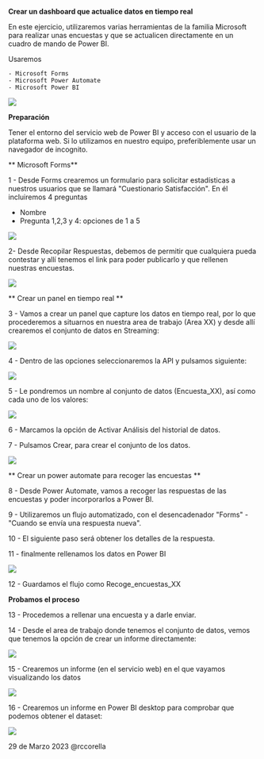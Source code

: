 ﻿

**Crear un dashboard que actualice datos en tiempo real**

En este ejercicio, utilizaremos varias herramientas de la familia Microsoft para realizar unas encuestas y que se actualicen directamente en un cuadro de mando de Power BI.

Usaremos

	- Microsoft Forms
	- Microsoft Power Automate
	- Microsoft Power BI

![](Recursos/aplicaciones.png)

**Preparación**

Tener el entorno del servicio web de Power BI y acceso con el usuario de la plataforma web.  Si lo utilizamos en nuestro equipo, preferiblemente usar un navegador de incognito.

** Microsoft Forms**

1 - Desde Forms crearemos un formulario para solicitar estadísticas a nuestros usuarios que se llamará "Cuestionario Satisfacción".  En él incluiremos 4 preguntas

- Nombre
- Pregunta 1,2,3 y 4: opciones de 1 a 5


![](Recursos/forms.png)

2- Desde Recopilar Respuestas, debemos de permitir que cualquiera pueda contestar y allí tenemos el link para poder publicarlo y que rellenen nuestras encuestas.

![](Recursos/respuestas.png)


** Crear un panel en tiempo real **

3 - Vamos a crear un panel que capture los datos en tiempo real, por lo que procederemos a situarnos en nuestra area de trabajo (Area XX) y desde allí crearemos el conjunto de datos en Streaming:

![](Recursos/streaming.png)

4 - Dentro de las opciones seleccionaremos la API y pulsamos siguiente:

![](Recursos/streaming2.png)

5 - Le pondremos un nombre al conjunto de datos (Encuesta_XX), así como cada uno de los valores:

![](Recursos/configuracion.png)

6 - Marcamos la opción de Activar Análisis del historial de datos.

7 - Pulsamos Crear, para crear el conjunto de los datos.

![](Recursos/icono.png)


** Crear un power automate para recoger las encuestas **

8 - Desde Power Automate, vamos a recoger las respuestas de las encuestas y poder incorporarlos a Power BI.

9 - Utilizaremos un flujo automatizado, con el desencadenador "Forms" - "Cuando se envía una respuesta nueva".

10 - El siguiente paso será obtener los detalles de la respuesta.

11 - finalmente rellenamos los datos en Power BI

![](Recursos/flujo.png)

12 - Guardamos el flujo como Recoge_encuestas_XX



**Probamos el proceso**

13 - Procedemos a rellenar una encuesta y a darle enviar.

14 - Desde el area de trabajo donde tenemos el conjunto de datos, vemos que tenemos la opción de crear un informe directamente:

![](Recursos/informe.png)

15 - Crearemos un informe (en el servicio web) en el que vayamos visualizando los datos

![](Recursos/informe2.png)

16 - Crearemos un informe en Power BI desktop para comprobar que podemos obtener el dataset:

![](Recursos/desktop.png)




29 de Marzo 2023        @rccorella
